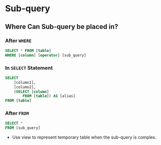 # Sub-query

## Where Can Sub-query be placed in?

### After `WHERE`

```sql
SELECT * FROM [table]
WHERE [column] [operator] [sub_query]
```

### In `SELECT` Statement

```sql
SELECT 
    [column1],
    [column2],
    (SELECT [column]
        FROM [table]) AS [alias]
FROM [table]
```

### After `FROM`

```sql
SELECT *
FROM [sub_query]
```

- Use view to represent temporary table when the sub-query is complex.
